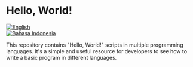 # Hello, World!

[![English](https://img.shields.io/badge/lang-English-blue)](README.md)  
[![Bahasa Indonesia](https://img.shields.io/badge/lang-Indonesia-red)](README.id.md)

This repository contains "Hello, World!" scripts in multiple programming languages. It's a simple and useful resource for developers to see how to write a basic program in different languages.
